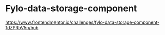 # Fylo-data-storage-component
https://www.frontendmentor.io/challenges/fylo-data-storage-component-1dZPRbV5n/hub
